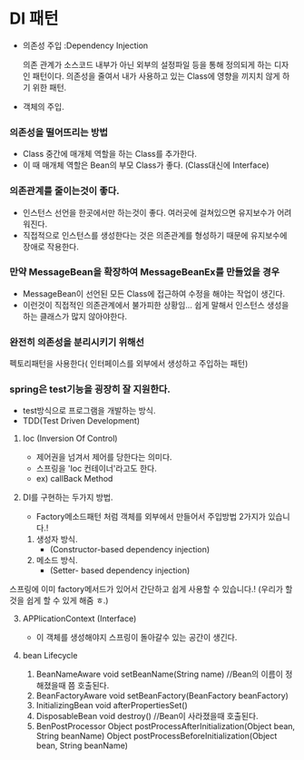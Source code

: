 
# DI 패턴
- 의존성 주입 :Dependency Injection

    의존 관계가 소스코드 내부가 아닌 외부의 설정파일 등을 통해 정의되게 하는 디자인 패턴이다.
    의존성을 줄여서 내가 사용하고 있는 Class에 영향을 끼지치 않게 하기 위한 패턴.
- 객체의 주입.


### 의존성을 떨어뜨리는 방법
- Class 중간에 매개체 역할을 하는 Class를 추가한다. 
- 이 때 매개체 역할은 Bean의 부모 Class가 좋다. (Class대신에 Interface)


### 의존관계를 줄이는것이 좋다.
- 인스턴스 선언을 한곳에서만 하는것이 좋다. 여러곳에 걸쳐있으면 유지보수가 어려워진다.
- 직접적으로 인스턴스를 생성한다는 것은 의존관계를 형성하기 때문에 유지보수에 장애로 작용한다.

### 만약 MessageBean을 확장하여 MessageBeanEx를 만들었을 경우
- MessageBean이 선언된 모든 Class에 접근하여 수정을 해야는 작업이 생긴다.
- 이런것이 직접적인 의존관계에서 불가피한 상황임... 쉽게 말해서 인스턴스 생성을 하는 클래스가 많지 않아야한다.



### 완전히 의존성을 분리시키기 위해선
 펙토리패턴을 사용한다( 인터페이스를 외부에서 생성하고  주입하는 패턴)


### spring은 test기능을 굉장히 잘 지원한다.
- test방식으로 프로그램을 개발하는 방식.
- TDD(Test Driven Development)



1) Ioc (Inversion Of Control)  
	- 제어권을 넘겨서 제어를 당한다는 의미다.
    - 스프링을 'Ioc 컨테이너'라고도 한다.
	- ex) callBack Method

2) DI를 구현하는 두가지 방법.
	* Factory메소드패턴 처럼 객체를 외부에서 만들어서 주입방법 2가지가 있습니다.!
	1) 생성자 방식.
        - (Constructor-based dependency injection)
	2) 메소드 방식.
        - (Setter- based dependency injection)

스프링에 이미 factory메서드가 있어서 간단하고 쉽게 사용할 수 있습니다.!
(우리가 할 것을 쉽게 할 수 있게 해줌 ㅎ.)

3) APPlicationContext	(Interface)
	- 이 객체를 생성해야지 스프링이 돌아갈수 있는 공간이 생긴다.


4) bean Lifecycle
	1) BeanNameAware
		void 	setBeanName(String name)
			//Bean의 이름이 정해졌을때 쯤 호출된다.
	2) BeanFactoryAware
		void	setBeanFactory(BeanFactory beanFactory)
	3) InitializingBean
		void	afterPropertiesSet()
	4) DisposableBean
		void	destroy()
	 		//Bean이 사라졌을때 호출된다.
	5) BenPostProcessor
		Object	postProcessAfterInitialization(Object bean, String beanName)
		Object	postProcessBeforeInitialization(Object bean, String beanName)
	

